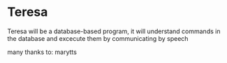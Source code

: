 # Teresa
Teresa will be a database-based program,
it will understand commands in the database and excecute them
by communicating by speech

many thanks to:
marytts
